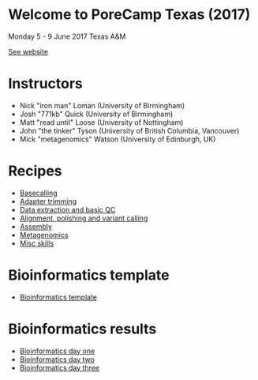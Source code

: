 # Welcome to PoreCamp Texas (2017)

Monday 5 - 9 June 2017
Texas A&M

[See website](http://www.txgen.tamu.edu/porecamp_usa/)

# Instructors

* Nick "iron man" Loman (University of Birmingham)
* Josh "771kb" Quick (University of Birmingham)
* Matt "read until" Loose (University of Nottingham)
* John "the tinker" Tyson (University of British Columbia, Vancouver)
* Mick "metagenomics" Watson (University of Edinburgh, UK)

# Recipes

* [Basecalling](http://porecamp.github.io/texas/basecalling)
* [Adapter trimming](http://porecamp.github.io/texas/adapter_trimming)
* [Data extraction and basic QC](http://porecamp.github.io/texas/data_extraction_and_qc)
* [Alignment, polishing and variant calling](http://porecamp.github.io/texas/mapping_polishing_and_variant_calling)
* [Assembly](http://porecamp.github.io/texas/assembly)
* [Metagenomics](http://porecamp.github.io/texas/metagenomics)
* [Misc skills](http://porecamp.github.io/texas/misc_skills)

# Bioinformatics template

* [Bioinformatics template](https://docs.google.com/document/d/1wg_zTZZ8cEwaD2Sm1bJnTEJEh_zes1z4BxFs-MPnysM/edit?usp=sharing)

# Bioinformatics results

* [Bioinformatics day one](https://docs.google.com/document/d/1FBCtK4EGqHDkmGidkS5sbVLHTuNFFolIXd1gl-RJPfU/edit?usp=sharing)
* [Bioinformatics day two](https://docs.google.com/document/d/1cbvvL8IerF1Ta83JD_th8rJUs71_UqLnhhqRgTxll7I/edit?usp=sharing)
* [Bioinformatics day three](https://docs.google.com/document/d/15GYwh9ETeYchLVfbeJKlXSvurGbm0MKi77aYCvjsaKA/edit?usp=sharing)


